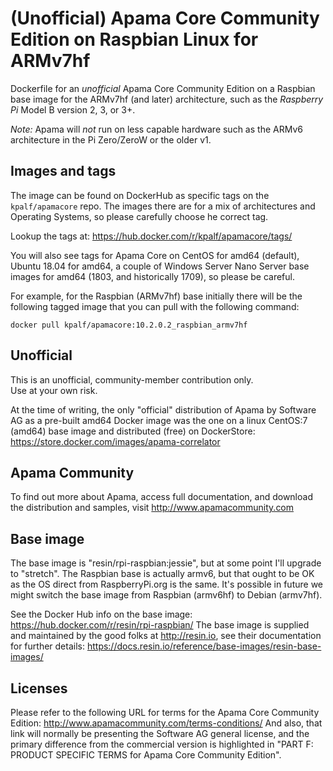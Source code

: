 # (Unofficial) Apama Core Community Edition on Raspbian Linux for ARMv7hf 
Dockerfile for an _unofficial_ Apama Core Community Edition on a Raspbian base image for the 
ARMv7hf (and later) architecture, such as the *Raspberry Pi* Model B version 2, 3, or 3+.  

*Note:* Apama will _not_ run on less capable hardware such as the ARMv6 architecture in the Pi Zero/ZeroW or the older v1.

## Images and tags
The image can be found on DockerHub as specific tags on the `kpalf/apamacore` repo.  The images there are for a mix of architectures and Operating Systems, so please carefully choose he correct tag.

Lookup the tags at: https://hub.docker.com/r/kpalf/apamacore/tags/

You will also see tags for Apama Core on CentOS for amd64 (default), Ubuntu 18.04 for amd64, a couple of Windows Server Nano Server base images for amd64 (1803, and historically 1709), so please be careful.

For example, for the Raspbian (ARMv7hf) base initially there will be the following tagged image that you can pull with the following command:
```
docker pull kpalf/apamacore:10.2.0.2_raspbian_armv7hf
```

## Unofficial
This is an unofficial, community-member contribution only.  
Use at your own risk.

At the time of writing, the only "official" distribution of Apama by Software AG as a pre-built amd64 Docker image was the one on a linux CentOS:7 (amd64) base image and distributed (free) on DockerStore: https://store.docker.com/images/apama-correlator

## Apama Community
To find out more about Apama, access full documentation, and download the distribution and samples, visit http://www.apamacommunity.com


## Base image
The base image is "resin/rpi-raspbian:jessie", but at some point I'll upgrade to "stretch".
The Raspbian base is actually armv6, but that ought to be OK as the OS direct from RaspberryPi.org is the same.
It's possible in future we might switch the base image from Raspbian (armv6hf) to Debian (armv7hf).

See the Docker Hub info on the base image: https://hub.docker.com/r/resin/rpi-raspbian/
The base image is supplied and maintained by the good folks at http://resin.io, see their
documentation for further details: https://docs.resin.io/reference/base-images/resin-base-images/


## Licenses
Please refer to the following URL for terms for the Apama Core Community Edition:
http://www.apamacommunity.com/terms-conditions/
And also, that link will normally be presenting the Software AG general license, and the primary difference from the commercial version is highlighted in "PART F: PRODUCT SPECIFIC TERMS for Apama Core Community Edition".

